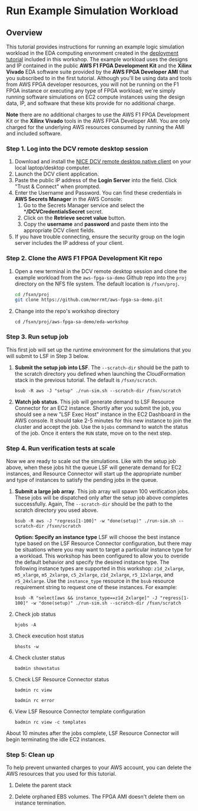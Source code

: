 # Run Example Simulation Workload

## Overview

This tutorial provides instructions for running an example logic simulation workload in the EDA computing envronment created in the [deployment tutorial](deploy-environment.md) included in this workshop.  The example workload uses the designs and IP contained in the public **AWS F1 FPGA Development Kit** and the **Xilinx Vivado** EDA software suite provided by the **AWS FPGA Developer AMI** that you subscribed to in the first tutorial. Although you'll be using data and tools from AWS FPGA developer resources, you will not be running on the F1 FPGA instance or executing any type of FPGA workload; we're simply running software simulations on EC2 compute instances using the design data, IP, and software that these kits provide for no additional charge.

**Note** there are no additional charges to use the AWS F1 FPGA Development Kit or the  **Xilinx Vivado** tools in the AWS FPGA Developer AMI.  You are only charged for the underlying AWS resources consumed by running the AMI and included software.

### Step 1. Log into the DCV remote desktop session

1. Download and install the [NICE DCV remote desktop native client](https://download.nice-dcv.com) on your local laptop/desktop computer.
1. Launch the DCV client application. 
1. Paste the public IP address of the **Login Server** into the field. Click "Trust & Connect" when prompted. 
1. Enter the Username and Password.  You can find these credentials in **AWS Secrets Manager** in the AWS Console:
   1. Go to the Secrets Manager service and select the ***/DCVCredentialsSecret** secret.
   1. Click on the **Retrieve secret value** button.
   1. Copy the **username** and **password** and paste them into the appropriate DCV client fields.
1. If you have trouble connecting, ensure the security group on the login server includes the IP address of your client.

### Step 2. Clone the AWS F1 FPGA Development Kit repo


1. Open a new terminal in the DCV remote desktop session and clone the example workload from the `aws-fpga-sa-demo` Github repo into the `proj` directory on the NFS file system. The default location is `/fsxn/proj`.

   ```bash
   cd /fsxn/proj
   git clone https://github.com/morrmt/aws-fpga-sa-demo.git
   ```

1. Change into the repo's workshop directory

   `cd /fsxn/proj/aws-fpga-sa-demo/eda-workshop`

### Step 3. Run setup job

This first job will set up the runtime environment for the simulations that you will submit to LSF in Step 3 below.

1. **Submit the setup job into LSF**. The `--scratch-dir` should be the path to the scratch directory you defined when launching the CloudFormation stack in the previous tutorial.  The default is `/fsxn/scratch`.

   `bsub -R aws -J "setup" ./run-sim.sh --scratch-dir /fsxn/scratch`

1. **Watch job status**. This job will generate demand to LSF Resource Connector for an EC2 instance.  Shortly after you submit the job, you should see a new "LSF Exec Host" instance in the EC2 Dashboard in the AWS console. It should take 2-5 minutes for this new instance to join the cluster and accept the job.  Use the `bjobs` command to watch the status of the job.  Once it enters the `RUN` state, move on to the next step.

### Step 4. Run verification tests at scale

Now we are ready to scale out the simulations.  Like with the setup job above, when these jobs hit the queue LSF will generate demand for EC2 instances, and Resource Connector will start up the appropriate number and type of instances to satisfy the pending jobs in the queue.

1. **Submit a large job array**. This job array will spawn 100 verification jobs.  These jobs will be dispatched only after the setup job above completes successfully. Again, The `--scratch-dir` should be the path to the scratch directory you used above.

   `bsub -R aws -J "regress[1-100]" -w "done(setup)" ./run-sim.sh --scratch-dir /fsxn/scratch`

   **Option: Specify an instance type**
   LSF will choose the best instance type based on the LSF Resource Connector configuration, but there may be situations where you may want to target a particular instance type for a workload. This workshop has been configured to allow you to overide the default behavior and specify the desired instance type. The following instance types are supported in this workshop: `z1d_2xlarge`, `m5_xlarge`, `m5_2xlarge`, `c5_2xlarge`, `z1d_2xlarge`, `r5_12xlarge`, and `r5_24xlarge`.  Use the `instance_type` resource in the `bsub` resource requirement string to request one of these instances. For example:

   `bsub -R "select[aws && instance_type==z1d_2xlarge]" -J "regress[1-100]" -w "done(setup)" ./run-sim.sh --scratch-dir /fsxn/scratch`

1. Check job status

    `bjobs -A`

1. Check execution host status

    `bhosts -w`

1. Check cluster status

   `badmin showstatus`

1. Check LSF Resource Connector status


    `badmin rc view`

    `badmin rc error`

1. View LSF Resource Connector template configuration

    `badmin rc view -c templates`

About 10 minutes after the jobs complete, LSF Resource Connector will begin terminating the idle EC2 instances.

### Step 5: Clean up

To help prevent unwanted charges to your AWS account, you can delete the AWS resources that you used for this tutorial.

1. Delete the parent stack

1. Delete orphaned EBS volumes.  The FPGA AMI doesn't delete them on instance termination.

